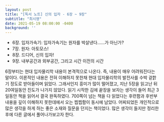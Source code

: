 ```yaml
---
layout: post
title: "[독서 노트] 신의 입자 - 6장 ~ 9장"
subtitle: "최시영"
date: 2021-05-19 08:00:00 -0400
background: ''
---
```

* 6장. 입자가속기: 입자가속기는 원자를 박살낸다......가 아닌가?
* 7장. 원자: 아토모스!
* 8장. 드디어, 신의 입자!
* 9장. 내부공간과 외부공간, 그리고 시간 이전의 시간

6장부터는 현대 입자물리학 내용이 본격적으로 나온다. 즉, 내용이 매우 어려워진다는 말이다. 이론적인 내용은 전혀 이해하지 못한채 현대 입자물리학의 발전사를 수박 겉핡기 정도로 받아들이며 읽었다. 그래서인지 흥미가 많이 떨어졌고, 지난 5장을 읽고난 뒤 20여일동안 진도가 나가지 않았다. 읽기 시작한 김에 끝장을 보자는 생각이 들어 최근 3일동안 책을 읽어서 결국 완독하였다. 700쪽이 넘는 책을 다 읽었다는 후련함과 후반부 내용을 깊이 이해하지 못한데에서 오는 찝찝함이 동시에 남았다. 어찌되었든 개인적으로 많은 생각을 하게 하는 좋은 소재와 질문을 던지는 책이었다. 많은 생각이 들지만 정리한 후에 다른 글에서 풀어나가보고자 한다.